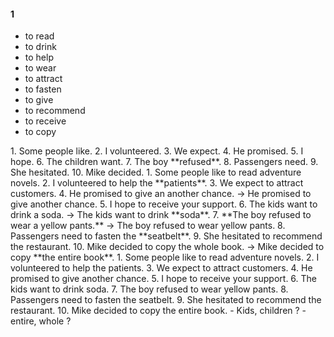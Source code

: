 #### 1
- to read  
- to drink 
- to help 
- to wear 
- to attract 
- to fasten 
- to give 
- to recommend 
- to receive 
- to copy 
</hr>
1. Some people like.
2. I volunteered.
3. We expect.
4. He promised.
5. I hope.
6. The children want.
7. The boy **refused**.
8. Passengers need.
9. She hesitated.
10. Mike decided.
</hr>
1. Some people like to read adventure novels.
2. I volunteered to help the **patients**.
3. We expect to attract customers.
4. He promised to give an another chance.
-> He promised to give another chance.
5. I hope to receive your support.
6. The kids want to drink a soda.
-> The kids want to drink **soda**.
7. **The boy refused to wear a yellow pants.**
-> The boy refused to wear yellow pants.
8. Passengers need to fasten the **seatbelt**.
9. She hesitated to recommend the restaurant.
10. Mike decided to copy the whole book.
-> Mike decided to copy **the entire book**.
</hr>
1. Some people like to read adventure novels.
2. I volunteered to help the patients.
3. We expect to attract customers.
4. He promised to give another chance.
5. I hope to receive your support.
6. The kids want to drink soda.
7. The boy refused to wear yellow pants.
8. Passengers need to fasten the seatbelt.
9. She hesitated to recommend the restaurant.
10. Mike decided to copy the entire book.
</hr>
- Kids, children ?  
- entire, whole ? 

